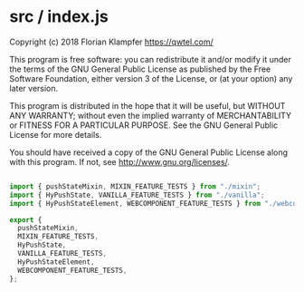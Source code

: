 # src / index.js
Copyright (c) 2018 Florian Klampfer <https://qwtel.com/>

This program is free software: you can redistribute it and/or modify
it under the terms of the GNU General Public License as published by
the Free Software Foundation, either version 3 of the License, or
(at your option) any later version.

This program is distributed in the hope that it will be useful,
but WITHOUT ANY WARRANTY; without even the implied warranty of
MERCHANTABILITY or FITNESS FOR A PARTICULAR PURPOSE.  See the
GNU General Public License for more details.

You should have received a copy of the GNU General Public License
along with this program.  If not, see <http://www.gnu.org/licenses/>.


```js

import { pushStateMixin, MIXIN_FEATURE_TESTS } from "./mixin";
import { HyPushState, VANILLA_FEATURE_TESTS } from "./vanilla";
import { HyPushStateElement, WEBCOMPONENT_FEATURE_TESTS } from "./webcomponent";

export {
  pushStateMixin,
  MIXIN_FEATURE_TESTS,
  HyPushState,
  VANILLA_FEATURE_TESTS,
  HyPushStateElement,
  WEBCOMPONENT_FEATURE_TESTS,
};
```


